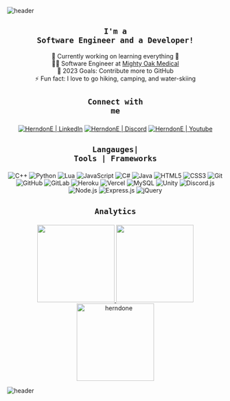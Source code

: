 ![header](https://capsule-render.vercel.app/api?type=waving&color=013208&height=180&section=header&text=Hi%20%20there,%20I'm%20Ethan%20👋!&fontSize=70&animation=fadeIn&fontAlignY=38&fontColor=FFFFFF&descAlignY=51&descAlign=50)

## <center><code>**I'm a Software Engineer and a Developer!**</code></center>


<center>🔭 Currently working on learning everything 🤣</center>
<center>👨‍💻 Software Engineer at <a href="https://mightyoakmedical.com/">Mighty Oak Medical</a></center>
<center>🥅 2023 Goals: Contribute more to GitHub</li></center>
<center>⚡ Fun fact: I love to go hiking, camping, and water-skiing</center>


## <p align="center"><code>**Connect with me**</code></p>
[<center><img align="center" alt="HerndonE | LinkedIn" src="https://img.shields.io/badge/linkedin-%230077B5.svg?&style=for-the-badge&logo=linkedin&logoColor=white" />](https://www.linkedin.com/in/ethan-herndon-8ba950196/)
[<img align="center" alt="HerndonE | Discord" src="https://img.shields.io/badge/Discord-5865F2?&style=for-the-badge&logo=discord&logoColor=white" />](https://discord.gg/heMjATN)
[<img align="center" alt="HerndonE | Youtube" src="https://img.shields.io/badge/YouTube-FF0000?style=for-the-badge&logo=youtube&logoColor=white" /></center>](https://www.youtube.com/channel/UCrImlETsN44qo421NOVbo5g)

## <p align="center"><code>**Langauges| Tools | Frameworks**</code></p>

<div style="text-align: center;">

![C++](https://img.shields.io/badge/c++%20-%2300599C.svg?&style=for-the-badge&logo=c%2B%2B&ogoColor=white)
![Python](https://img.shields.io/badge/python%20-%2314354C.svg?&style=for-the-badge&logo=python&logoColor=white)
![Lua](https://img.shields.io/badge/lua-%232C2D72.svg?&style=for-the-badge&logo=lua&logoColor=white)
![JavaScript](https://img.shields.io/badge/javascript%20-%23323330.svg?&style=for-the-badge&logo=javascript&logoColor=%23F7DF1E)
![C#](https://img.shields.io/badge/c%23%20-%23239120.svg?&style=for-the-badge&logo=c-sharp&logoColor=white)
![Java](https://img.shields.io/badge/java-%23ED8B00.svg?&style=for-the-badge&logo=java&logoColor=white)
![HTML5](https://img.shields.io/badge/html5%20-%23E34F26.svg?&style=for-the-badge&logo=html5&logoColor=white)
![CSS3](https://img.shields.io/badge/css3%20-%231572B6.svg?&style=for-the-badge&logo=css3&logoColor=white)
![Git](https://img.shields.io/badge/git%20-%23F05033.svg?&style=for-the-badge&logo=git&logoColor=white)
![GitHub](https://img.shields.io/badge/github%20-%23121011.svg?&style=for-the-badge&logo=github&logoColor=white)
![GitLab](https://img.shields.io/badge/GitLab-330F63?style=for-the-badge&logo=gitlab&logoColor=white)
![Heroku](https://img.shields.io/badge/heroku%20-%23430098.svg?&style=for-the-badge&logo=heroku&logoColor=white)
![Vercel](https://img.shields.io/badge/vercel%20-%23000000.svg?&style=for-the-badge&logo=vercel&logoColor=white)
![MySQL](https://img.shields.io/badge/mysql-%2300f.svg?&style=for-the-badge&logo=mysql&logoColor=white)
![Unity](https://img.shields.io/badge/unity%20-%23000000.svg?&style=for-the-badge&logo=unity&logoColor=white)
![Discord.js](https://img.shields.io/badge/DISCORD.JS%20-%23593d88.svg?&style=for-the-badge&logo=discord&logoColor=white)
![Node.js](https://img.shields.io/badge/node.js%20-%2343853D.svg?&style=for-the-badge&logo=node.js&logoColor=white)
![Express.js](https://img.shields.io/badge/express.js%20-%23404d59.svg?&style=for-the-badge)
![jQuery](https://img.shields.io/badge/jquery%20-%230769AD.svg?&style=for-the-badge&logo=jquery&logoColor=white)
</div>

## <p align="center"><code>**Analytics**</code></p>
<p align="center">
<a href="https://github.com/HerndonE">
  <img height="180em" src="https://github-readme-stats.herndone.vercel.app/api?username=HerndonE&show_icons=true&hide_border=true&theme=merko" />
  <img height="180em" src="https://github-readme-stats.vercel.app/api/top-langs/?username=HerndonE&layout=compact&hide_border=true&theme=merko" />
  <img height="180em" src="https://github-profile-trophy.vercel.app/?username=herndone&column=-1&theme=gruvbox&no-frame=true" alt="herndone""/></a>
</p>

![header](https://capsule-render.vercel.app/api?type=waving&color=013208&height=100&section=footer)

 <!-- Materials not needed for now
 <img align="center" src="https://github-readme-streak-stats.herokuapp.com/?user=herndone&" alt="herndone"
 
 <img align="left" alt="c++" width="26px" src="https://cdn.jsdelivr.net/npm/simple-icons@3.4.0/icons/cplusplus.svg" />
<img align="left" alt="c#" width="26px" src="https://cdn.jsdelivr.net/npm/simple-icons@3.4.0/icons/csharp.svg" />
<img align="left" alt="Unity" width="26px" src="https://cdn.jsdelivr.net/npm/simple-icons@3.4.0/icons/unity.svg" />
<img align="left" alt="Intellij" width="26px" src="https://cdn.jsdelivr.net/npm/simple-icons@3.4.0/icons/intellijidea.svg" />
<img align="left" alt="Java" width="26px" src="https://cdn.jsdelivr.net/npm/simple-icons@3.4.0/icons/java.svg" />
<img align="left" alt="Lua" width="26px" src="https://cdn.jsdelivr.net/npm/simple-icons@3.4.0/icons/lua.svg" />
<img align="left" alt="Python" width="26px" src="https://cdn.jsdelivr.net/npm/simple-icons@3.4.0/icons/python.svg" />
<img align="left" alt="JavaScript" width="26px" src="https://cdn.jsdelivr.net/npm/simple-icons@3.4.0/icons/javascript.svg" />
<img align="left" alt="Node.js" width="26px" src="https://cdn.jsdelivr.net/npm/simple-icons@3.4.0/icons/node-dot-js.svg" />
<img align="left" alt="HTML5" width="26px" src="https://cdn.jsdelivr.net/npm/simple-icons@3.4.0/icons/html5.svg" />
<img align="left" alt="Git" width="26px" src="https://cdn.jsdelivr.net/npm/simple-icons@3.4.0/icons/git.svg" />
<img align="left" alt="GitHub" width="26px" src="https://cdn.jsdelivr.net/npm/simple-icons@3.4.0/icons/github.svg" />
<img align="left" alt="MySQL" width="26px" src="https://cdn.jsdelivr.net/npm/simple-icons@3.4.0/icons/mysql.svg" />

<p align="left"> <a href="https://github.com/ryo-ma/github-profile-trophy"><img src="https://github-profile-trophy.vercel.app/?username=herndone" alt="herndone" /></a>

[visitors](https://badges.pufler.dev/visits/HerndonE/HerndonE)![years](https://badges.pufler.dev/years/HerndonE)
 -->